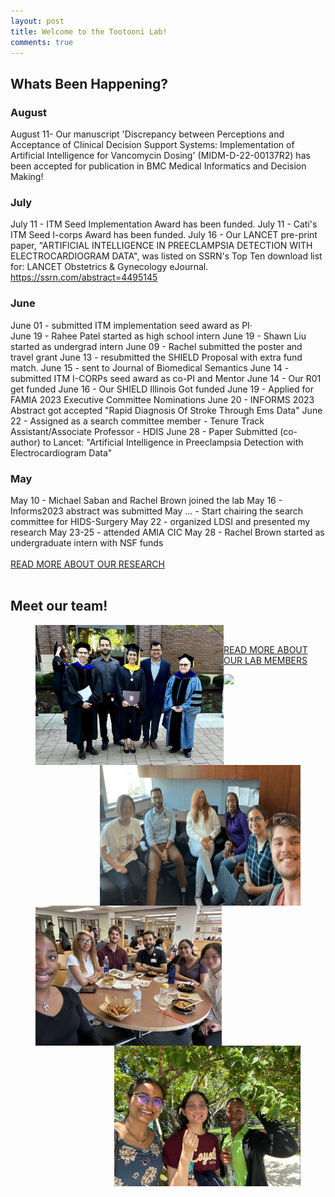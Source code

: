 ```yaml
---
layout: post
title: Welcome to the Tootooni Lab!
comments: true
---
```

## Whats Been Happening?
### August
August 11- Our manuscript 'Discrepancy between Perceptions and Acceptance of Clinical Decision Support Systems: Implementation of Artificial Intelligence for Vancomycin Dosing' (MIDM-D-22-00137R2) has been accepted for publication in BMC Medical Informatics and Decision Making!
### July
July 11 - ITM Seed Implementation Award has been funded.
July 11 - Cati's ITM Seed I-corps Award has been funded.
July 16 - Our LANCET pre-print paper, "ARTIFICIAL INTELLIGENCE IN PREECLAMPSIA DETECTION WITH ELECTROCARDIOGRAM DATA", was listed on SSRN's Top Ten download list for: LANCET Obstetrics & Gynecology eJournal. https://ssrn.com/abstract=4495145
### June
June 01 - submitted ITM implementation seed award as PI·         
June 19 - Rahee Patel started as high school intern
June 19 - Shawn Liu started as undergrad intern
June 09 - Rachel submitted the poster and travel grant
June 13 - resubmitted the SHIELD Proposal with extra fund match.
June 15 - sent to Journal of Biomedical Semantics
June 14 - submitted ITM I-CORPs seed award as co-PI and Mentor
June 14 - Our R01 get funded
June 16 - Our SHIELD Illinois Got funded
June 19 - Applied for FAMIA 2023 Executive Committee Nominations
June 20 - INFORMS 2023 Abstract got accepted "Rapid Diagnosis Of Stroke Through Ems Data"
June 22 - Assigned as a search committee member - Tenure Track Assistant/Associate Professor - HDIS
​June 28 - Paper Submitted (co-author) to Lancet: "Artificial Intelligence in Preeclampsia Detection with Electrocardiogram Data"
### May
May 10 - Michael Saban and Rachel Brown joined the lab
May 16 - Informs2023 abstract was submitted
May … - Start chairing the search committee for HIDS-Surgery
May 22 - organized LDSI and presented my research
May 23-25 - attended AMIA CIC
May 28 - Rachel Brown started as undergraduate intern with NSF funds
<br>
<br>
<a href="{{ site.baseurl }}/research">READ MORE ABOUT OUR RESEARCH</a>
<br>
<br>
## Meet our team!
<figure>
        <img src="https://github.com/TootooniLab/TootooniLab.github.io/blob/master/images/neelam%20grad.png?raw=true" width="301px" height="224px" align="left"/>
</figure>


<figure>
        <img src="https://github.com/TootooniLab/TootooniLab.github.io/blob/master/images/meeting.gif?raw=true" width="321px" height="225px" align="right"/>
</figure>

<figure>
        <img src="https://github.com/TootooniLab/TootooniLab.github.io/blob/master/images/group%20lunch.jpeg?raw=true" width="298px" height="224px" align="left"/>
</figure>

<figure>
        <img src="https://github.com/TootooniLab/TootooniLab.github.io/blob/master/images/mystery%20berry.jpg?raw=true" width="298px" height="225px" align="right"/>
</figure>

<br>






<a href="{{ site.baseurl }}/people">READ MORE ABOUT OUR LAB MEMBERS</a>
<br>

<figure>
  <img src="https://raw.githubusercontent.com/TestRun23/TestRun23.github.io/master/images/hsc.jpg"/>
</figure>
<br>
